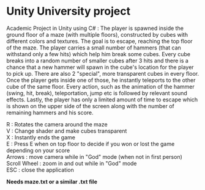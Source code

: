 # Unity University project
Academic Project in Unity using C# : The player is spawned inside the ground floor of a maze (with multiple floors), constructed by cubes with different colors and textures. The goal is to escape, reaching the top floor of the maze. The player carries a small number of hammers (that can withstand only a few hits) which help him break some cubes. Every cube breaks into a random number of smaller cubes after 3 hits and there is a chance that a new hammer will spawn in the cube's location for the player to pick up. There are also 2 "special", more transparent cubes in every floor. Once the player gets inside one of those, he instantly teleports to the other cube of the same floor. Every action, such as the animation of the hammer (swing, hit, break), teleportation, jump etc is followed by relevant sound effects. Lastly, the player has only a limited amount of time to escape which is shown on the upper side of the screen along with the number of remaining hammers and his score. 

R : Rotates the camera around the maze  
V : Change shader and make cubes transparent  
X : Instantly ends the game  
E : Press E when on top floor to decide if you won or lost the game depending on your score  
Arrows : move camera while in "God" mode (when not in first person)  
Scroll Wheel : zoom in and out while in "God" mode  
ESC : close the application  

**Needs maze.txt or a similar .txt file**
